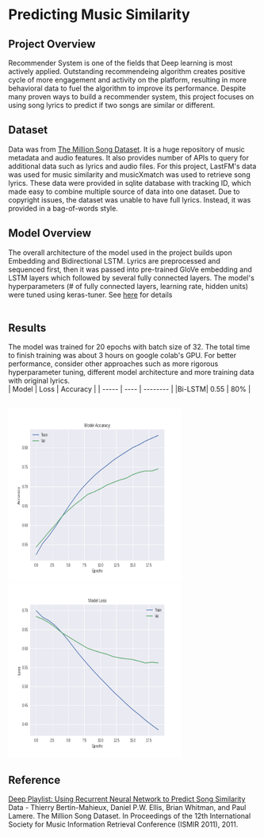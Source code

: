 # Predicting Music Similarity

## Project Overview
Recommender System is one of the fields that Deep learning is most actively applied. Outstanding recommendeing algorithm creates positive cycle of more engagement and activity on the platform, resulting in more behavioral data to fuel the algorithm to improve its performance. Despite many proven ways to build a recommender system, this project focuses on using song lyrics to predict if two songs are similar or different. 

## Dataset
Data was from [The Million Song Dataset](http://millionsongdataset.com). It is a huge repository of music metadata and audio features. It also provides number of APIs to query for additional data such as lyrics and audio files. For this project, LastFM's data was used for music similarity and musicXmatch was used to retrieve song lyrics. These data were provided in sqlite database with tracking ID, which made easy to combine multiple source of data into one dataset. Due to copyright issues, the dataset was unable to have full lyrics. Instead, it was provided in a bag-of-words style. 

## Model Overview
The overall architecture of the model used in the project builds upon Embedding and Bidirectional LSTM. Lyrics are preprocessed and sequenced first, then it was passed into pre-trained GloVe embedding and LSTM layers which followed by several fully connected layers. The model's hyperparameters (# of fully connected layers, learning rate, hidden units) were tuned using keras-tuner. See [here](https://colab.research.google.com/drive/1W_IWOotaY1LR5kWrUiSmraeKNn-stvlp?usp=sharing) for details
<br>
<br>

## Results
The model was trained for 20 epochs with batch size of 32. The total time to finish training was about 3 hours on google colab's GPU. For better performance, consider other approaches such as more rigorous hyperparameter tuning, different model architecture and more training data with original lyrics. 
<br>
| Model | Loss | Accuracy |
| ----- | ---- | -------- |
|Bi-LSTM| 0.55 | 80%  |
<br>
<br>
<p float="left">
  <img src="https://github.com/dannylee1020/music-similarity/blob/master/images/acc_graph.png" width=350 height=350>
  <img src="https://github.com/dannylee1020/music-similarity/blob/master/images/loss_graph.png" width=350 height=350>
</p>

## Reference
[Deep Playlist: Using Recurrent Neural Network to Predict Song Similarity](https://cs224d.stanford.edu/reports/BalakrishnanDixit.pdf)
<br>
Data - Thierry Bertin-Mahieux, Daniel P.W. Ellis, Brian Whitman, and Paul Lamere. 
The Million Song Dataset. In Proceedings of the 12th International Society
for Music Information Retrieval Conference (ISMIR 2011), 2011.
